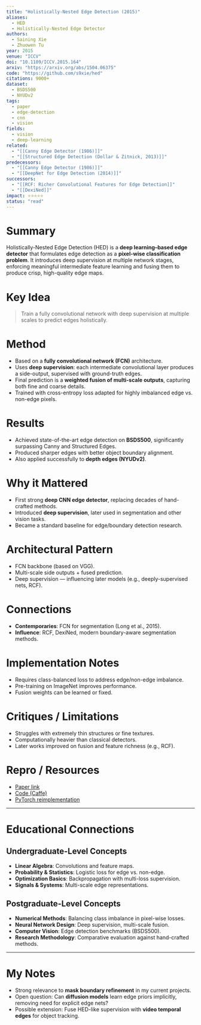 ```yaml
---
title: "Holistically-Nested Edge Detection (2015)"
aliases: 
  - HED
  - Holistically-Nested Edge Detector
authors:
  - Saining Xie
  - Zhuowen Tu
year: 2015
venue: "ICCV"
doi: "10.1109/ICCV.2015.164"
arxiv: "https://arxiv.org/abs/1504.06375"
code: "https://github.com/s9xie/hed"
citations: 9000+
dataset:
  - BSDS500
  - NYUDv2
tags:
  - paper
  - edge-detection
  - cnn
  - vision
fields:
  - vision
  - deep-learning
related:
  - "[[Canny Edge Detector (1986)]]"
  - "[[Structured Edge Detection (Dollar & Zitnick, 2013)]]"
predecessors:
  - "[[Canny Edge Detector (1986)]]"
  - "[[DeepNet for Edge Detection (2014)]]"
successors:
  - "[[RCF: Richer Convolutional Features for Edge Detection]]"
  - "[[DexiNed]]"
impact: ⭐⭐⭐⭐⭐
status: "read"
---
```



# Summary
Holistically-Nested Edge Detection (HED) is a **deep learning–based edge detector** that formulates edge detection as a **pixel-wise classification problem**. It introduces deep supervision at multiple network stages, enforcing meaningful intermediate feature learning and fusing them to produce crisp, high-quality edge maps.

# Key Idea
> Train a fully convolutional network with deep supervision at multiple scales to predict edges holistically.

# Method
- Based on a **fully convolutional network (FCN)** architecture.  
- Uses **deep supervision**: each intermediate convolutional layer produces a side-output, supervised with ground-truth edges.  
- Final prediction is a **weighted fusion of multi-scale outputs**, capturing both fine and coarse details.  
- Trained with cross-entropy loss adapted for highly imbalanced edge vs. non-edge pixels.  

# Results
- Achieved state-of-the-art edge detection on **BSDS500**, significantly surpassing Canny and Structured Edges.  
- Produced sharper edges with better object boundary alignment.  
- Also applied successfully to **depth edges (NYUDv2)**.  

# Why it Mattered
- First strong **deep CNN edge detector**, replacing decades of hand-crafted methods.  
- Introduced **deep supervision**, later used in segmentation and other vision tasks.  
- Became a standard baseline for edge/boundary detection research.  

# Architectural Pattern
- FCN backbone (based on VGG).  
- Multi-scale side outputs + fused prediction.  
- Deep supervision — influencing later models (e.g., deeply-supervised nets, RCF).  

# Connections
- **Contemporaries**: FCN for segmentation (Long et al., 2015).  
- **Influence**: RCF, DexiNed, modern boundary-aware segmentation methods.  

# Implementation Notes
- Requires class-balanced loss to address edge/non-edge imbalance.  
- Pre-training on ImageNet improves performance.  
- Fusion weights can be learned or fixed.  

# Critiques / Limitations
- Struggles with extremely thin structures or fine textures.  
- Computationally heavier than classical detectors.  
- Later works improved on fusion and feature richness (e.g., RCF).  

# Repro / Resources
- [Paper link](https://arxiv.org/abs/1504.06375)  
- [Code (Caffe)](https://github.com/s9xie/hed)  
- [PyTorch reimplementation](https://github.com/xwjabc/hed-pytorch)  

---

# Educational Connections

## Undergraduate-Level Concepts
- **Linear Algebra**: Convolutions and feature maps.  
- **Probability & Statistics**: Logistic loss for edge vs. non-edge.  
- **Optimization Basics**: Backpropagation with multi-loss supervision.  
- **Signals & Systems**: Multi-scale edge representations.  

## Postgraduate-Level Concepts
- **Numerical Methods**: Balancing class imbalance in pixel-wise losses.  
- **Neural Network Design**: Deep supervision, multi-scale fusion.  
- **Computer Vision**: Edge detection benchmarks (BSDS500).  
- **Research Methodology**: Comparative evaluation against hand-crafted methods.  

---

# My Notes
- Strong relevance to **mask boundary refinement** in my current projects.  
- Open question: Can **diffusion models** learn edge priors implicitly, removing need for explicit edge nets?  
- Possible extension: Fuse HED-like supervision with **video temporal edges** for object tracking.  
